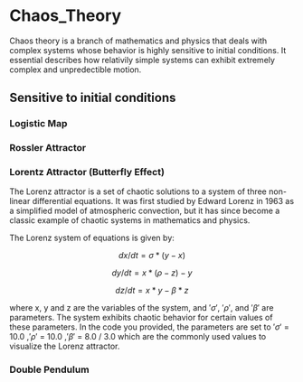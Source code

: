 # Chaos_Theory
Chaos theory is a branch of mathematics and physics that deals with complex systems whose behavior is highly sensitive to initial conditions. It essential describes how relativily simple systems can exhibit extremely complex and unpredectible motion. 

## Sensitive to initial conditions
### Logistic Map
### Rossler Attractor
### Lorentz Attractor (Butterfly Effect)
The Lorenz attractor is a set of chaotic solutions to a system of three non-linear differential equations. It was first studied by Edward Lorenz in 1963 as a simplified model of atmospheric convection, but it has since become a classic example of chaotic systems in mathematics and physics.

The Lorenz system of equations is given by:

$$dx/dt = \sigma*(y-x)$$

$$dy/dt = x*(\rho-z)-y$$

$$dz/dt = x*y-\beta*z$$

where x, y and z are the variables of the system, and $'\sigma'$, 
$'\rho'$, and $'\beta'$ are parameters. The system exhibits chaotic behavior for certain values of these parameters. In the code you provided, the parameters are set to $'\sigma'$ = 10.0 ,$'\rho'$ = 10.0 ,$'\beta'$ = 8.0 / 3.0 which are the commonly used values to visualize the Lorenz attractor.


### Double Pendulum

